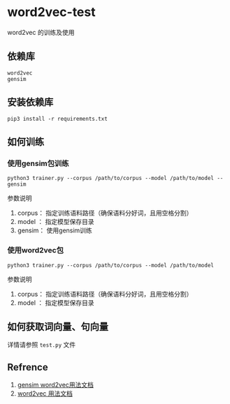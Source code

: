 # word2vec-test
word2vec 的训练及使用

## 依赖库
```
word2vec
gensim
```
## 安装依赖库
```
pip3 install -r requirements.txt
```

## 如何训练
###  使用gensim包训练

```
python3 trainer.py --corpus /path/to/corpus --model /path/to/model --gensim
```

参数说明

1. corpus： 指定训练语料路径（确保语料分好词，且用空格分割）
2. model ： 指定模型保存目录
3. gensim： 使用gensim训练

### 使用word2vec包
```
python3 trainer.py --corpus /path/to/corpus --model /path/to/model
```

参数说明

1. corpus： 指定训练语料路径（确保语料分好词，且用空格分割）
2. model ： 指定模型保存目录

## 如何获取词向量、句向量

详情请参照 `test.py` 文件

## Refrence

1. [gensim word2vec用法文档](https://radimrehurek.com/gensim/models/word2vec.html)
2. [word2vec 用法文档](http://nbviewer.jupyter.org/github/danielfrg/word2vec/blob/master/examples/word2vec.ipynb)